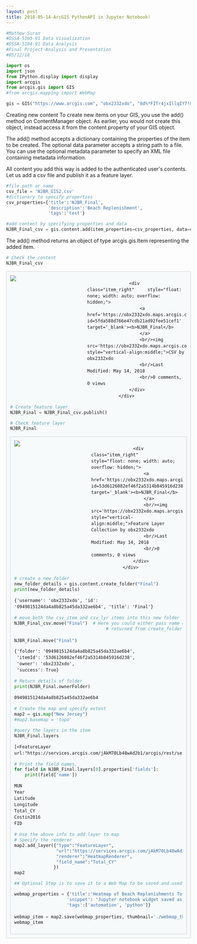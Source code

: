 ```yaml
---
layout: post
title: 2018-05-14-ArcGIS PythonAPI in Jupyter Notebook!
---
```


```python
#Mathew Suran
#DSSA-5103-91 Data Visualization
#DSSA-5104-91 Data Analysis
#Final Project-Analysis and Presentation
#05/12/18
```


```python
import os
import json
from IPython.display import display
import arcgis
from arcgis.gis import GIS
#from arcgis.mapping import WebMap
```


```python
gis = GIS("https://www.arcgis.com", "obx2332xdo", "8d%*FITr4jxIllqIY7!&#")
```

Creating new content
To create new items on your GIS, you use the add() method on ContentManager object. As earlier, you would not create this object, instead access it from the content property of your GIS object.

The add() method accepts a dictionary containing the properties of the item to be created. The optional data parameter accepts a string path to a file. You can use the optional metadata parameter to specify an XML file containing metadata information.

All content you add this way is added to the authenticated user's contents. Let us add a csv file and publish it as a feature layer.


```python
#file path or name
csv_file = 'NJBR_GIS2.csv'
#dictionary to specify properties
csv_properties={'title':'NJBR_Final',
                'description':'Beach Replenishment',
                'tags':'test'}
```


```python
#add content by specifying properties and data
NJBR_Final_csv = gis.content.add(item_properties=csv_properties, data=csv_file)
```

The add() method returns an object of type arcgis.gis.Item representing the added item.


```python
# Check the content
NJBR_Final_csv
```




<div class="item_container" style="height: auto; overflow: hidden; border: 1px solid #cfcfcf; border-radius: 2px; background: #f6fafa; line-height: 1.21429em; padding: 10px;">
                    <div class="item_left" style="width: 210px; float: left;">
                       <a href='https://obx2332xdo.maps.arcgis.com/home/item.html?id=5fda588d766e47cdb21ad92fee51cef1' target='_blank'>
                        <img src='http://static.arcgis.com/images/desktopapp.png' class="itemThumbnail">
                       </a>
                    </div>

                    <div class="item_right"     style="float: none; width: auto; overflow: hidden;">
                        <a href='https://obx2332xdo.maps.arcgis.com/home/item.html?id=5fda588d766e47cdb21ad92fee51cef1' target='_blank'><b>NJBR_Final</b>
                        </a>
                        <br/><img src='https://obx2332xdo.maps.arcgis.com/home/js/jsapi/esri/css/images/item_type_icons/layers16.png' style="vertical-align:middle;">CSV by obx2332xdo
                        <br/>Last Modified: May 14, 2018
                        <br/>0 comments, 0 views
                    </div>
                </div>
                




```python
# Create feature layer
NJBR_Final = NJBR_Final_csv.publish()
```


```python
# Check feature layer
NJBR_Final
```




<div class="item_container" style="height: auto; overflow: hidden; border: 1px solid #cfcfcf; border-radius: 2px; background: #f6fafa; line-height: 1.21429em; padding: 10px;">
                    <div class="item_left" style="width: 210px; float: left;">
                       <a href='https://obx2332xdo.maps.arcgis.com/home/item.html?id=53d6126082ef46f2a5314b845916d238' target='_blank'>
                        <img src='http://static.arcgis.com/images/desktopapp.png' class="itemThumbnail">
                       </a>
                    </div>

                    <div class="item_right"     style="float: none; width: auto; overflow: hidden;">
                        <a href='https://obx2332xdo.maps.arcgis.com/home/item.html?id=53d6126082ef46f2a5314b845916d238' target='_blank'><b>NJBR_Final</b>
                        </a>
                        <br/><img src='https://obx2332xdo.maps.arcgis.com/home/js/jsapi/esri/css/images/item_type_icons/featureshosted16.png' style="vertical-align:middle;">Feature Layer Collection by obx2332xdo
                        <br/>Last Modified: May 14, 2018
                        <br/>0 comments, 0 views
                    </div>
                </div>
                




```python
# create a new folder
new_folder_details = gis.content.create_folder("Final")
print(new_folder_details)
```

    {'username': 'obx2332xdo', 'id': '0949815124da4a8b825a45da332ae6b4', 'title': 'Final'}



```python
# move both the csv_item and csv_lyr items into this new folder
NJBR_Final_csv.move("Final")  # Here you could either pass name of the folder or the dictionary
                                   # returned from create_folder() or folders property on a User object

NJBR_Final.move("Final")
```




    {'folder': '0949815124da4a8b825a45da332ae6b4',
     'itemId': '53d6126082ef46f2a5314b845916d238',
     'owner': 'obx2332xdo',
     'success': True}




```python
# Return details of folder
print(NJBR_Final.ownerFolder)
```

    0949815124da4a8b825a45da332ae6b4



```python
# Create the map and specify extent
map2 = gis.map("New Jersey")
#map2.basemap = 'topo'
```


```python
#query the layers in the item
NJBR_Final.layers
```




    [<FeatureLayer url:"https://services.arcgis.com/jAkM70Lb48wAd2b1/arcgis/rest/services/NJBR_Final/FeatureServer/0">]




```python
# Print the field names.
for field in NJBR_Final.layers[0].properties['fields']:
    print(field['name'])
```

    MUN
    Year
    Latitude
    Longitude
    Total_CY
    Costin2016
    FID



```python
# Use the above info to add layer to map
# Specify the renderer
map2.add_layer({"type":"FeatureLayer",
                "url":"https://services.arcgis.com/jAkM70Lb48wAd2b1/arcgis/rest/services/NJBR_Final/FeatureServer/0",
                "renderer":"HeatmapRenderer",
                "field_name":"Total_CY"               
               })
map2
```




```python
## Optional Step is to save it to a Web Map to be saved and used in other applications
```


```python
webmap_properties = {'title':'Heatmap of Beach Replenishments Total Volumne (cu yd)',
                    'snippet': 'Jupyter notebook widget saved as a web map',
                    'tags':['automation', 'python']}

webmap_item = map2.save(webmap_properties, thumbnail='./webmap_thumbnail.png', folder='Final')
webmap_item
```
